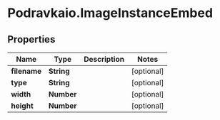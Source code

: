 # Podravkaio.ImageInstanceEmbed

## Properties
Name | Type | Description | Notes
------------ | ------------- | ------------- | -------------
**filename** | **String** |  | [optional] 
**type** | **String** |  | [optional] 
**width** | **Number** |  | [optional] 
**height** | **Number** |  | [optional] 


